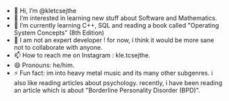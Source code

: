 - 👋 Hi, I’m @kletcsejthe
- 👀 I’m interested in learning new stuff about Software and Mathematics.
- 🌱 I’m currently learning C++, SQL and reading a book called "Operating System Concepts" (8th Edition)
- 💞️ I am not an expert developer ! for now, i think it would be more sane not to collaborate with anyone.
- 📫 How to reach me on Instagram : kle.tcsejthe.
- 😄 Pronouns: he/him.
- ⚡ Fun fact: im into heavy metal music and its many other subgenres. i also like reading articles about psychology. recently, i have been reading an article which is about "Borderline Personality Disorder (BPD)".

<!---
kletcsejthe/kletcsejthe is a ✨ special ✨ repository because its `README.md` (this file) appears on your GitHub profile.
You can click the Preview link to take a look at your changes.
--->

